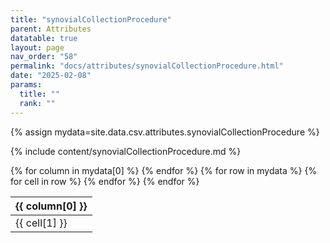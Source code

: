 ```yaml
---
title: "synovialCollectionProcedure"
parent: Attributes
datatable: true
layout: page
nav_order: "58"
permalink: "docs/attributes/synovialCollectionProcedure.html"
date: "2025-02-08"
params:
  title: ""
  rank: ""
---
```

{% assign mydata=site.data.csv.attributes.synovialCollectionProcedure %} 

{% include content/synovialCollectionProcedure.md %}

<table id="myTable" class="display" style="width:100%">
    <thead>
    {% for column in mydata[0] %}
        <th>{{ column[0] }}</th>
    {% endfor %}
    </thead>
    <tbody>
    {% for row in mydata %}
        <tr>
        {% for cell in row %}
            <td>{{ cell[1] }}</td>
        {% endfor %}
        </tr>
    {% endfor %}
    </tbody>
</table>
<script type="text/javascript">
  $(document).ready(function () {
    $('#myTable').DataTable({
      responsive: true,
      deferRender: false,
      paging: false,
      order: [],
    });
  });
</script>
